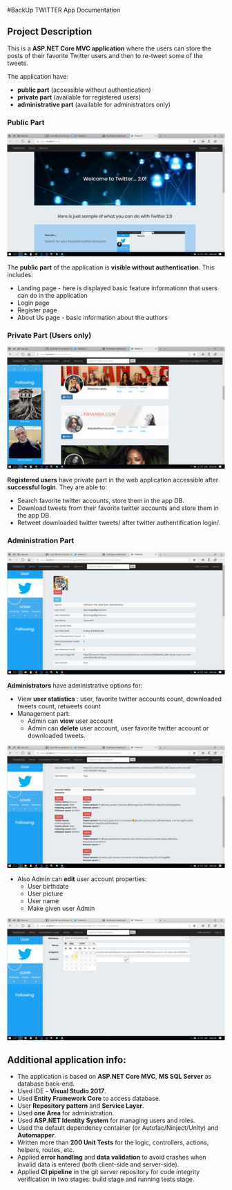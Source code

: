 #BackUp TWITTER App Documentation

## Project Description

This is a **ASP.NET Core MVC application**  where the users can store the posts of their favorite Twitter users and then to re-tweet some of the tweets.

The application have:
* **public part** (accessible without authentication)
* **private part** (available for registered users)
* **administrative part** (available for administrators only)

### Public Part

![Landing page](/images/pic1.png)

The **public part** of the application is **visible without authentication**. This includes:

- Landing page - here is displayed basic feature informationn that users can do in the application
- Login page
- Register page
- About Us page - basic information about the authors

### Private Part (Users only)

![Private part](/images/pic2.png)

**Registered users** have private part in the web application accessible after **successful login**. They are able to:

- Search favorite twitter accounts, store them in the app DB.
- Download tweets from their favorite twitter accounts and store them in the app DB.
- Retweet downloaded twitter tweets/ after twitter authentification login/.

### Administration Part

![Administrative part](/images/pic3.png)

**Administrators** have administrative options for:
- View **user statistics** : user, favorite twitter accounts count, downloaded tweets count, retweets count
- Management part:
    - Admin can **view** user account
    - Admin can **delete** user account, user favorite twitter account or downloaded tweets.

![Administrative part](/images/pic4.png)

- Also Admin can **edit** user account properties: 
    - User birthdate
    - User picture
    - User name
    - Make given user Admin

![Administrative part](/images/pic5.png)

## Additional application info:
- The application is based on **ASP.NET Core MVC**, **MS SQL Server** as database back-end.
- Used IDE - **Visual Studio 2017**.
- Used **Entity Framework Core** to access database.
- User **Repository pattern** and **Service Layer**.
- Used **one Area** for administration.
- Used  **ASP.NET Identity System** for managing users and roles.
- Used the default dependency container (or Autofac/Ninject/Unity) and **Automapper**.
- Written more than **200 Unit Tests** for the logic, controllers, actions, helpers, routes, etc.
- Applied **error handling** and **data validation** to avoid crashes when invalid data is entered (both client-side and server-side).
- Applied **CI pipeline** in the git server repository for code integrity verification in two stages: build stage and running tests stage.

